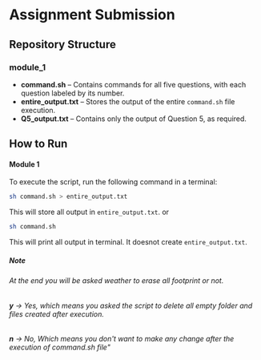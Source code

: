 # Assignment Submission  

## Repository Structure 

 ### **module_1**
 
  - **command.sh** – Contains commands for all five questions, with each question labeled by its number.  
  - **entire_output.txt** – Stores the output of the entire `command.sh` file execution.  
  - **Q5_output.txt** – Contains only the output of Question 5, as required.  

## How to Run  

  #### Module 1
To execute the script, run the following command in a terminal:  

```bash
sh command.sh > entire_output.txt
```
This will store all output in `entire_output.txt`. 
or

```bash
sh command.sh
```
    
This will print all output in terminal. It doesnot create `entire_output.txt`.  

##### **Note**

###### At the end you will be asked weather to erase all footprint or not. 
  
 ###### **y** -> Yes, which means you asked the script to delete all empty folder and files created after execution.
  
 ###### **n** -> No, Which means you don't want to make any change after the execution of command.sh file"
      
